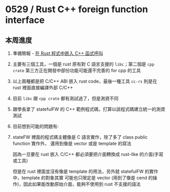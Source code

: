 0529 / Rust C++ foreign function interface
===

## 本周進度
1. 準備簡報 - [在 Rust 程式中嵌入 C++ 函式呼叫](https://hackmd.io/p/HJsVrK8p4#/)
  1. 主要有三個工具，一個是 rust 原有對 C 語言支援的 `libc`；第二個是 `cpp crate` 
     第三方正在開發中部份功能可能還不完善的 for cpp 的工具
  2. 以上兩種都是把 C/C++ ABI 嵌入 rust code，最後一種工具 `cc-rs` 則是在 rust 裡面直接編譯外部 C/C++
2. 目前 `libc` 跟 `cpp crate` 都有測試過了，但是測資不同
3. 跟學長拿了 statefulFW 的 C++ 範例程式碼，打算以該程式碼建立統一的測資測試
4. 目前想到可能的問題有:
  1. stateFW 裡面的程式碼主體像是 C 語言實作，除了多了 class public function 實作外，
     還用到像是 vector 或是 template 的寫法
     
     因為一旦要在 rust 嵌入 C/C++ 都必須要把介面轉換成 rust-like 的介面(手寫或工具)

     但是在 rust 裡面並沒有像是 template 的用法，另外就 statefulFW 的實作中，template 的對象其實
     可能也只限定是 vector (用到了像是 cend 的操作)，因此如果能改動原始介面，能夠不使用到 rust 不支援的語法
